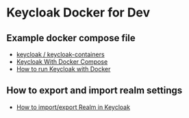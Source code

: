 # Keycloak Docker for Dev

## Example docker compose file

- [keycloak / keycloak-containers](https://github.com/keycloak/keycloak-containers/tree/main/docker-compose-examples)
- [Keycloak With Docker Compose](https://gruchalski.com/posts/2020-09-03-keycloak-with-docker-compose/)
- [How to run Keycloak with Docker](https://www.mastertheboss.com/keycloak/keycloak-with-docker)

## How to export and import realm settings

- [How to import/export Realm in Keycloak](https://opcitotechnologies.medium.com/how-to-import-export-realm-in-keycloak-3bcdca4beb9f)
